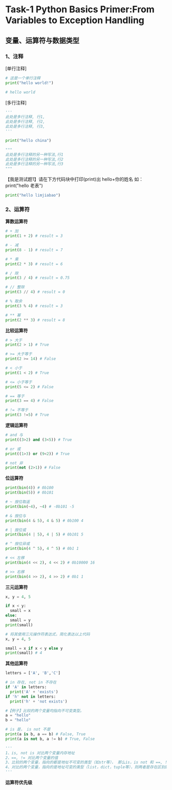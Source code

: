# Task-1 Python Basics Primer:From Variables to Exception Handling



## 变量、运算符与数据类型

### 1、注释

[单行注释]

```python
# 这是一个单行注释
print("hello world!")

# hello world
```

[多行注释]

```python
'''
此处是多行注释, 行1,
此处是多行注释, 行2,
此处是多行注释, 行3,
'''

print("hello china")

"""
此处是多行注释的另一种写法,行1
此处是多行注释的另一种写法,行2
此处是多行注释的另一种写法,行3
"""
```

【我是测试题1】请在下方代码块中打印(print)出 hello+你的姓名
如：print("hello 老表")

```python
print("hello limjiabao")
```



### 2、运算符

**算数运算符**

```python
# + 加
print(1 + 2) # result = 3

# - 减
print(8 - 1) # result = 7

# * 乘
print(2 * 3) # result = 6

# / 除
print(3 / 4) # result = 0.75

# // 整除
print(3 // 4) # result = 0

# % 取余
print(3 % 4) # result = 3

# ** 幂
print(2 ** 3) # result = 8

```

**比较运算符**

```python
# > 大于
print(2 > 1) # True

# >= 大于等于
print(2 >= 14) # False

# < 小于
print(1 < 2) # True

# <= 小于等于
print(5 <= 2) # False

# == 等于
print(3 == 4) # False

# != 不等于
print(3 !=5) # True
```

**逻辑运算符**

```python
# and 与
print((3>2) and (3<5)) # True

# or 或
print((1>3) or (9<2)) # True

# not 非
print(not (2>1)) # False
```

**位运算符**

```python
print(bin(4)) # 0b100
print(bin(5)) # 0b101

# ~ 按位取返
print(bin(~4), ~4) # -0b101 -5

# & 按位与
print(bin(4 & 5), 4 & 5) # 0b100 4

# | 按位或
print(bin(4 | 5), 4 | 5) # 0b101 5

# ^ 按位异或
print(bin(4 ^ 5), 4 ^ 5) # 0b1 1

# << 左移
print(bin(4 << 2), 4 << 2) # 0b10000 16

# >> 右移
print(bin(4 >> 2), 4 >> 2) # 0b1 1
```



**三元运算符**

```python
x, y = 4, 5

if x < y:
  small = x
else:
  small = y
print(small)

# 将其使用三元操作符表达式，简化表达以上代码
x, y = 4, 5

small = x if x < y else y
print(small) # 4
```



**其他运算符**

```python
letters = ['A', 'B','C']

# in 存在, not in 不存在
if 'A' in letters:
  print('A' + 'exists')
if 'h' not in letters:
  print('h' + 'not exists')

```

```python
#【例子】比较的两个变量均指向不可变类型。
a = "hello"
b = "hello"

# is 是， is not 不是
print(a is b, a == b) # False, True
print(a is not b, a != b) # True, False

'''
1、is, not is 对比两个变量内存地址
2、==, != 对比两个变量的值
3、比较的两个变量，指向的都是地址不可变的类型（如str等）， 那么is，is not 和 ==, !=是完全等价的
4、对比的两个变量，指向的是地址可变的类型（list，dict，tuple等），则两者是存在区别的
'''
```

**运算符优先级**



